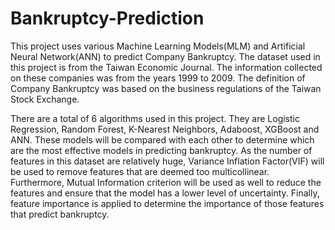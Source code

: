 # Bankruptcy-Prediction

This project uses various Machine Learning Models(MLM) and Artificial Neural Network(ANN) to predict Company Bankruptcy.  The dataset used in this project is from the Taiwan Economic Journal. The information collected on these companies was from the years 1999 to 2009. The definition of Company Bankruptcy was based on the business regulations of the Taiwan Stock Exchange.

There are a total of 6 algorithms used in this project. They are Logistic Regression, Random Forest, K-Nearest Neighbors, Adaboost, XGBoost and ANN. These models will be compared with each other to determine which are the most effective models in predicting bankruptcy. As the number of features in this dataset are relatively huge, Variance Inflation Factor(VIF) will be used to remove features that are deemed too multicollinear. Furthermore, Mutual Information criterion will be used as well to reduce the features and ensure that the model has a lower level of uncertainty. Finally, feature importance is applied to determine the importance of those features that predict bankruptcy.
